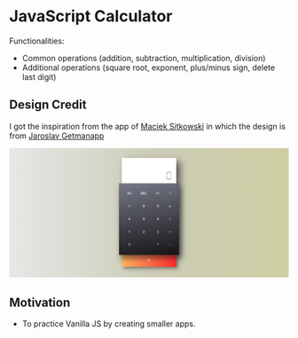 # JavaScript Calculator

Functionalities:

-   Common operations (addition, subtraction, multiplication, division)
-   Additional operations (square root, exponent, plus/minus sign, delete last digit)

## Design Credit

I got the inspiration from the app of [Maciek Sitkowski](https://github.com/sitek94/javascript-calculator)
in which the design is from [Jaroslav Getmanapp](https://dribbble.com/shots/2334270-004-Calculator)

![Design of the app](/imgs/app-design.PNG)

## Motivation

-   To practice Vanilla JS by creating smaller apps.

